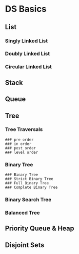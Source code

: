 # DS Basics
## List
### Singly Linked List
### Doubly Linked List
### Circular Linked List
## Stack
## Queue
## Tree
  ### Tree Traversals
    ### pre order
    ### in order
    ### post order
    ### level order
  ### Binary Tree
    ### Binary Tree
    ### Strict Binary Tree
    ### Full Binary Tree
    ### Complete Binary Tree
  ### Binary Search Tree
  ### Balanced Tree
## Priority Queue & Heap
## Disjoint Sets





